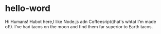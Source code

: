 # hello-word

Hi Humans!
 Hubot here,I like Node.js adn Coffeesript(that's whtat I'm made of!).
 I've had tacos on the moon and find  them far superior to Earth tacos.
